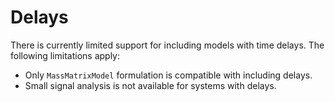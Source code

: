 # Delays

There is currently limited support for including models with time delays. The following limitations apply: 

* Only `MassMatrixModel` formulation is compatible with including delays.
* Small signal analysis is not available for systems with delays.
